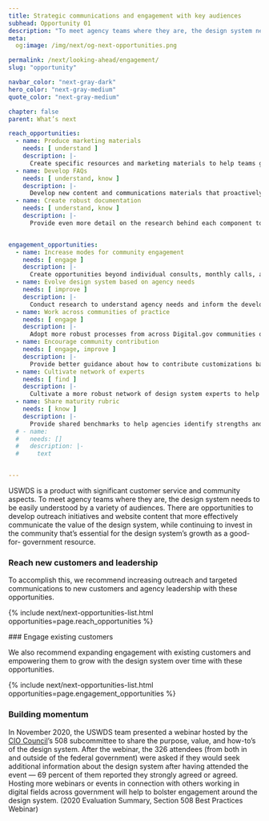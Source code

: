 ```yaml
---
title: Strategic communications and engagement with key audiences
subhead: Opportunity 01
description: "To meet agency teams where they are, the design system needs to be easily understood by a variety of audiences."
meta:
  og:image: /img/next/og-next-opportunities.png

permalink: /next/looking-ahead/engagement/
slug: "opportunity"

navbar_color: "next-gray-dark"
hero_color: "next-gray-medium"
quote_color: "next-gray-medium"

chapter: false
parent: What’s next

reach_opportunities: 
  - name: Produce marketing materials
    needs: [ understand ]
    description: |-
      Create specific resources and marketing materials to help teams get buy-in and communicate the value to their agency leadership and other stakeholders
  - name: Develop FAQs
    needs: [ understand, know ]
    description: |-
      Develop new content and communications materials that proactively address the common questions and misconceptions of potential customers
  - name: Create robust documentation
    needs: [ understand, know ]
    description: |-
      Provide even more detail on the research behind each component to encourage data-driven design and help agency teams understand and explain why decisions were made


engagement_opportunities:
  - name: Increase modes for community engagement
    needs: [ engage ]
    description: |-
      Create opportunities beyond individual consults, monthly calls, and the USWDS public Slack channel with things like design critiques, ideating in small groups, meet-ups, or lunch-and-learns, etc.
  - name: Evolve design system based on agency needs
    needs: [ improve ]
    description: |-
      Conduct research to understand agency needs and inform the development of new components, similar to the recent emergency response research that led to the release of 11 new components (e.g., a component to support syndicated content, more flexible components to accommodate multilingual content, etc.)
  - name: Work across communities of practice
    needs: [ engage ]
    description: |-
      Adopt more robust processes from across Digital.gov communities of practice such as focusing events on certain topics or questions (how to assemble the right team, ensuring a smooth design system upgrade, etc.)
  - name: Encourage community contribution
    needs: [ engage, improve ]
    description: |-
      Provide better guidance about how to contribute customizations back in to the community and explore ways to get agency-created components approved by USWDS
  - name: Cultivate network of experts
    needs: [ find ]
    description: |-
      Cultivate a more robust network of design system experts to help guide agency teams through adoption
  - name: Share maturity rubric
    needs: [ know ]
    description: |-
      Provide shared benchmarks to help agencies identify strengths and areas of improvement
  # - name: 
  #   needs: []
  #   description: |-
  #     text


---
```


<section class="next-section">
  <div class="grid-container">
    <div class="grid-row">
      <div class="grid-col-12 tablet:grid-col-8 tablet:margin-x-auto desktop:margin-x-0 next-section-prose" markdown="1">

USWDS is a product with significant customer service and community aspects. To meet agency teams where they are, the design system needs to be easily understood by a variety of audiences. There are opportunities to develop outreach initiatives and website content that more effectively communicate the value of the design system, while continuing to invest in the community that’s essential for the design system’s growth as a good-for- government resource.

### Reach new customers and leadership

To accomplish this, we recommend increasing outreach and targeted communications to new customers and agency leadership with these opportunities.

</div>

{% include next/next-opportunities-list.html opportunities=page.reach_opportunities %}
    </div>
  </div>
</section>
<section class="next-section margin-top-neg-3">
  <div class="grid-container">
    <div class="grid-row">
      <div class="grid-col-12 tablet:grid-col-8 tablet:margin-x-auto desktop:margin-x-0 margin-top-neg-3 next-section-prose" markdown="1">
### Engage existing customers

We also recommend expanding engagement with existing customers and empowering them to grow with the design system over time with these opportunities.

</div>

{% include next/next-opportunities-list.html opportunities=page.engagement_opportunities %}
  </div>
  </div>
</section>
<section class="next-section margin-top-neg-3">
  <div class="grid-container">
    <div class="grid-row">
      <div class="grid-col-12 tablet:grid-col-8 tablet:margin-x-auto desktop:margin-x-0 margin-top-neg-3 next-section-prose">
<aside markdown="1">

### Building momentum
In November 2020, the USWDS team presented a webinar hosted by the [CIO Council](https://www.cio.gov/)’s 508 subcommittee to share the purpose, value, and how-to’s of the design system. After the webinar, the 326 attendees (from both in and outside of the federal government) were asked if they would seek additional information about the design system after having attended the event — 69 percent of them reported they strongly agreed or agreed. Hosting more webinars or events in connection with others working in digital fields across government will help to bolster engagement around the design system. (2020 Evaluation Summary, Section 508 Best Practices Webinar)

</aside>
      </div>
    </div>
  </div>
</section>